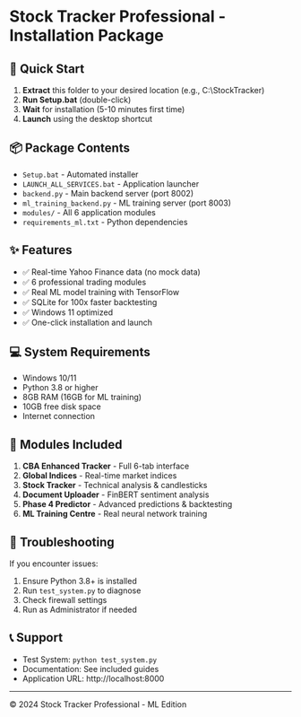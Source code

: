 # Stock Tracker Professional - Installation Package

## 🚀 Quick Start

1. **Extract** this folder to your desired location (e.g., C:\StockTracker)
2. **Run Setup.bat** (double-click)
3. **Wait** for installation (5-10 minutes first time)
4. **Launch** using the desktop shortcut

## 📦 Package Contents

- `Setup.bat` - Automated installer
- `LAUNCH_ALL_SERVICES.bat` - Application launcher
- `backend.py` - Main backend server (port 8002)
- `ml_training_backend.py` - ML training server (port 8003)
- `modules/` - All 6 application modules
- `requirements_ml.txt` - Python dependencies

## ✨ Features

- ✅ Real-time Yahoo Finance data (no mock data)
- ✅ 6 professional trading modules
- ✅ Real ML model training with TensorFlow
- ✅ SQLite for 100x faster backtesting
- ✅ Windows 11 optimized
- ✅ One-click installation and launch

## 💻 System Requirements

- Windows 10/11
- Python 3.8 or higher
- 8GB RAM (16GB for ML training)
- 10GB free disk space
- Internet connection

## 🎯 Modules Included

1. **CBA Enhanced Tracker** - Full 6-tab interface
2. **Global Indices** - Real-time market indices
3. **Stock Tracker** - Technical analysis & candlesticks
4. **Document Uploader** - FinBERT sentiment analysis
5. **Phase 4 Predictor** - Advanced predictions & backtesting
6. **ML Training Centre** - Real neural network training

## 🔧 Troubleshooting

If you encounter issues:
1. Ensure Python 3.8+ is installed
2. Run `test_system.py` to diagnose
3. Check firewall settings
4. Run as Administrator if needed

## 📞 Support

- Test System: `python test_system.py`
- Documentation: See included guides
- Application URL: http://localhost:8000

---
© 2024 Stock Tracker Professional - ML Edition
